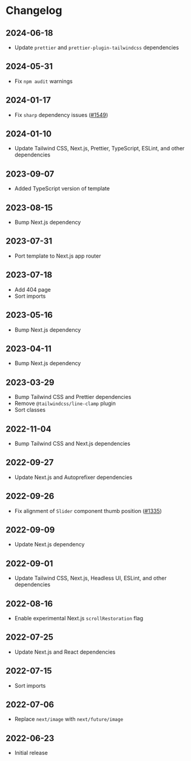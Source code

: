 # Changelog

## 2024-06-18

- Update `prettier` and `prettier-plugin-tailwindcss` dependencies

## 2024-05-31

- Fix `npm audit` warnings

## 2024-01-17

- Fix `sharp` dependency issues ([#1549](https://github.com/tailwindlabs/tailwindui-issues/issues/1549))

## 2024-01-10

- Update Tailwind CSS, Next.js, Prettier, TypeScript, ESLint, and other dependencies

## 2023-09-07

- Added TypeScript version of template

## 2023-08-15

- Bump Next.js dependency

## 2023-07-31

- Port template to Next.js app router

## 2023-07-18

- Add 404 page
- Sort imports

## 2023-05-16

- Bump Next.js dependency

## 2023-04-11

- Bump Next.js dependency

## 2023-03-29

- Bump Tailwind CSS and Prettier dependencies
- Remove `@tailwindcss/line-clamp` plugin
- Sort classes

## 2022-11-04

- Bump Tailwind CSS and Next.js dependencies

## 2022-09-27

- Update Next.js and Autoprefixer dependencies

## 2022-09-26

- Fix alignment of `Slider` component thumb position ([#1335](https://github.com/tailwindlabs/tailwindui-issues/issues/1335))

## 2022-09-09

- Update Next.js dependency

## 2022-09-01

- Update Tailwind CSS, Next.js, Headless UI, ESLint, and other dependencies

## 2022-08-16

- Enable experimental Next.js `scrollRestoration` flag

## 2022-07-25

- Update Next.js and React dependencies

## 2022-07-15

- Sort imports

## 2022-07-06

- Replace `next/image` with `next/future/image`

## 2022-06-23

- Initial release
